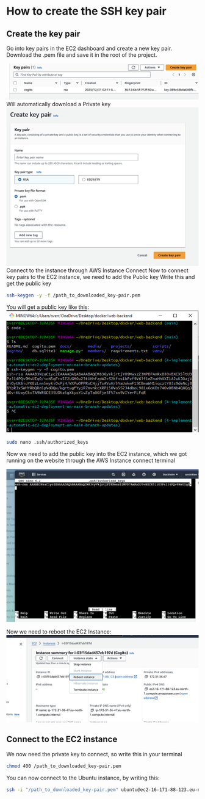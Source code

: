 

# How to create the SSH key pair

## Create the key pair
Go into key pairs in the EC2 dashboard and create a new key pair. Download the .pem file and save it in the root of the project.

![KeyPairs GUI](aws-ec2-key-pairs.png)
Will automatically download a Private key
![create-key-pair GUI](create-key-pair.png)
Connect to the instance through AWS Instance Connect
Now to connect key pairs to the EC2 instance, we need to add the Public key
Write this and get the public key
```bash
ssh-keygen -y -f /path_to_downloaded_key-pair.pem
```
You will get a public key like this:
![public-key GUI](cli-public-key.png)


```bash
sudo nano .ssh/authorized_keys
```
Now we need to add the public key into the EC2 instance, which we got running on the website through the AWS Instance connect terminal

![AWS Instance connect terminal](aws-instance-connect-terminal.png)

Now we need to reboot the EC2 Instance:
![reboot GUI](reboot-ec2.png)

## Connect to the EC2 instance
We now need the private key to connect, so write this in your terminal
```bash
chmod 400 /path_to_downloaded_key-pair.pem
```

You can now connect to the Ubuntu instance, by writing this:
```bash
ssh -i "/path_to_downloaded_key-pair.pem" ubuntu@ec2-16-171-88-123.eu-north-1.compute.amazonaws.com
```
